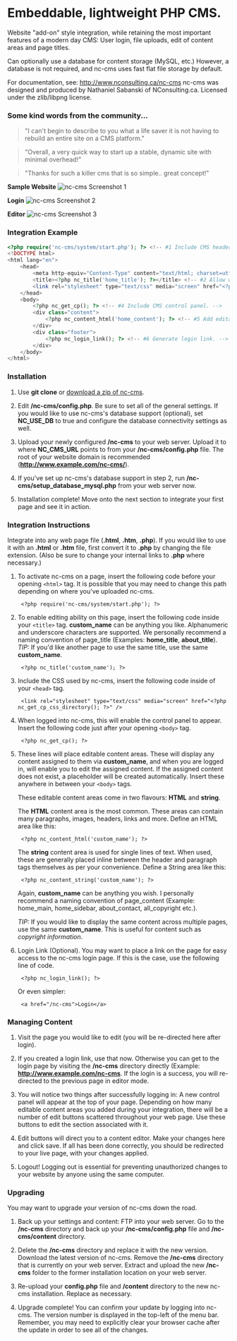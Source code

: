 Embeddable, lightweight PHP CMS.
================================

Website "add-on" style integration, while retaining the most important features of a modern day CMS: User login, file uploads, edit of content areas and page titles.

Can optionally use a database for content storage (MySQL, etc.) However, a database is not required, and nc-cms uses fast flat file storage by default.

For documentation, see: http://www.nconsulting.ca/nc-cms nc-cms was designed and produced by Nathaniel Sabanski of NConsulting.ca. Licensed under the zlib/libpng license.

### Some kind words from the community...

> "I can't begin to describe to you what a life saver it is not having to rebuild an entire site on a CMS platform."

> "Overall, a very quick way to start up a stable, dynamic site with minimal overhead!"

> "Thanks for such a killer cms that is so simple.. great concept!"

**Sample Website**
<img src="http://i.imgur.com/I8Kktc2.png" alt="nc-cms Screenshot 1" />

**Login**
<img src="http://i.imgur.com/CFfEaFg.png" alt="nc-cms Screenshot 2" />

**Editor**
<img src="http://i.imgur.com/kd5S8I9.png" alt="nc-cms Screenshot 3" />

### Integration Example
```php
<?php require('nc-cms/system/start.php'); ?> <!-- #1 Include CMS header. -->
<!DOCTYPE html>
<html lang="en">
	<head>
		<meta http-equiv="Content-Type" content="text/html; charset=utf-8" />
		<title><?php nc_title('home_title'); ?></title> <!-- #2 Allow website title editing. -->
		<link rel="stylesheet" type="text/css" media="screen" href="<?php nc_get_cp_css_directory(); ?>" /> <!-- #3 Include CSS. -->
	</head>
	<body>
		<?php nc_get_cp(); ?> <!-- #4 Include CMS control panel. -->
		<div class="content">
			<?php nc_content_html('home_content'); ?> <!-- #5 Add editable content area. -->
		</div>
		<div class="footer">
			<?php nc_login_link(); ?> <!-- #6 Generate login link. -->
		</div>
	</body>
</html>
```

### Installation

1. Use **git clone** or [download a zip of nc-cms](https://github.com/gnat/nc-cms/archive/master.zip).

2. Edit **/nc-cms/config.php**. Be sure to set all of the general settings. If you would like to use nc-cms's database support (optional), set **NC_USE_DB** to true and configure the database connectivity settings as well.

3. Upload your newly configured **/nc-cms** to your web server. Upload it to where **NC_CMS_URL** points to from your **/nc-cms/config.php** file. The root of your website domain is recommended (**http://www.example.com/nc-cms/**).

4. If you've set up nc-cms's database support in step 2, run **/nc-cms/setup_database_mysql.php** from your web server now.

5. Installation complete! Move onto the next section to integrate your first page and see it in action.

### Integration Instructions

Integrate into any web page file (**.html**, **.htm**, **.php**). If you would like to use it with an **.html** or **.htm** file, first convert it to **.php** by changing the file extension. (Also be sure to change your internal links to **.php** where necessary.)

1. To activate nc-cms on a page, insert the following code before your opening `<html>` tag. It is possible that you may need to change this path depending on where you've uploaded nc-cms.

        <?php require('nc-cms/system/start.php'); ?>

2. To enable editing ability on this page, insert the following code inside your `<title>` tag. **custom_name** can be anything you like. Alphanumeric and underscore characters are supported. We personally recommend a naming convention of page_title (Examples: **home_title**, **about_title**). *TIP:* If you'd like another page to use the same title, use the same **custom_name**.

        <?php nc_title('custom_name'); ?>

3. Include the CSS used by nc-cms, insert the following code inside of your `<head>` tag.

        <link rel="stylesheet" type="text/css" media="screen" href="<?php nc_get_cp_css_directory(); ?>" />

4. When logged into nc-cms, this will enable the control panel to appear. Insert the following code just after your opening `<body>` tag.

        <?php nc_get_cp(); ?>

5. These lines will place editable content areas. These will display any content assigned to them via **custom_name**, and when you are logged in, will enable you to edit the assigned content. If the assigned content does not exist, a placeholder will be created automatically. Insert these anywhere in between your `<body>` tags.

    These editable content areas come in two flavours: **HTML** and **string**.

    The **HTML** content area is the most common. These areas can contain many paragraphs, images, headers, links and more. Define an HTML area like this:

        <?php nc_content_html('custom_name'); ?>

    The **string** content area is used for single lines of text. When used, these are generally placed inline between the header and paragraph tags themselves as per your convenience. Define a String area like this:

        <?php nc_content_string('custom_name'); ?>

    Again, **custom_name** can be anything you wish. I personally recommend a naming convention of page_content (Example: home_main, home_sidebar, about_contact, all_copyright etc.).

    *TIP:* If you would like to display the same content across multiple pages, use the same **custom_name**. This is useful for content such as *copyright information*.

6. Login Link (Optional). You may want to place a link on the page for easy access to the nc-cms login page. If this is the case, use the following line of code.

        <?php nc_login_link(); ?>

    Or even simpler:

        <a href="/nc-cms">Login</a>

### Managing Content

1. Visit the page you would like to edit (you will be re-directed here after login).

2. If you created a login link, use that now. Otherwise you can get to the login page by visiting the **/nc-cms** directory directly (Example: **http://www.example.com/nc-cms**. If the login is a success, you will re-directed to the previous page in editor mode.

3. You will notice two things after successfully logging in: A new control panel will appear at the top of your page. Depending on how many editable content areas you added during your integration, there will be a number of edit buttons scattered throughout your web page. Use these buttons to edit the section associated with it.

4. Edit buttons will direct you to a content editor. Make your changes here and click save. If all has been done correctly, you should be redirected to your live page, with your changes applied.

5. Logout! Logging out is essential for preventing unauthorized changes to your website by anyone using the same computer.

### Upgrading

You may want to upgrade your version of nc-cms down the road.

1. Back up your settings and content: FTP into your web server. Go to the **/nc-cms** directory and back up your **/nc-cms/config.php** file and **/nc-cms/content** directory.

2. Delete the **/nc-cms** directory and replace it with the new version. Download the latest version of nc-cms. Remove the **/nc-cms** directory that is currently on your web server. Extract and upload the new **/nc-cms** folder to the former installation location on your web server.

3. Re-upload your **config.php** file and **/content** directory to the new nc-cms installation. Replace as necessary.

4. Upgrade complete! You can confirm your update by logging into nc-cms. The version number is displayed in the top-left of the menu bar. Remember, you may need to explicitly clear your browser cache after the update in order to see all of the changes.
